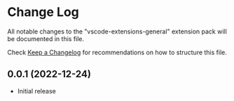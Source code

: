 # Change Log

All notable changes to the "vscode-extensions-general" extension pack will be documented in this file.

Check [Keep a Changelog](https://keepachangelog.com/) for recommendations on how to structure this file.

## 0.0.1 (2022-12-24)

- Initial release
